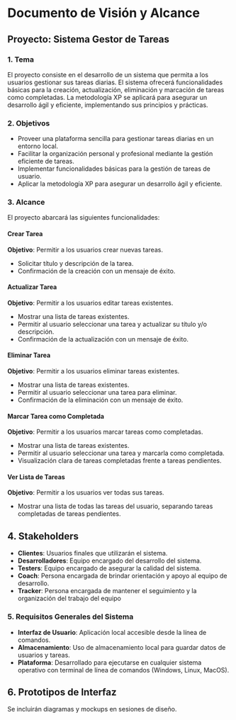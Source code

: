 
# Documento de Visión y Alcance

## Proyecto: Sistema Gestor de Tareas

### 1. Tema
El proyecto consiste en el desarrollo de un sistema que permita a los usuarios gestionar sus tareas diarias. El sistema  ofrecerá funcionalidades básicas para la creación, actualización, eliminación y marcación de tareas como completadas. La metodología XP se aplicará para asegurar un desarrollo ágil y eficiente, implementando sus principios y prácticas.

### 2. Objetivos
- Proveer una plataforma sencilla para gestionar tareas diarias en un entorno local.
- Facilitar la organización personal y profesional mediante la gestión eficiente de tareas.
- Implementar funcionalidades básicas para la gestión de tareas de usuario.
- Aplicar la metodología XP para asegurar un desarrollo ágil y eficiente.

### 3. Alcance
El proyecto abarcará las siguientes funcionalidades:

#### Crear Tarea
**Objetivo**: Permitir a los usuarios crear nuevas tareas.
- Solicitar título y descripción de la tarea.
- Confirmación de la creación con un mensaje de éxito.

#### Actualizar Tarea
**Objetivo**: Permitir a los usuarios editar tareas existentes.
- Mostrar una lista de tareas existentes.
- Permitir al usuario seleccionar una tarea y actualizar su título y/o descripción.
- Confirmación de la actualización con un mensaje de éxito.

#### Eliminar Tarea
**Objetivo**: Permitir a los usuarios eliminar tareas existentes.
- Mostrar una lista de tareas existentes.
- Permitir al usuario seleccionar una tarea para eliminar.
- Confirmación de la eliminación con un mensaje de éxito.

#### Marcar Tarea como Completada
**Objetivo**: Permitir a los usuarios marcar tareas como completadas.
- Mostrar una lista de tareas existentes.
- Permitir al usuario seleccionar una tarea y marcarla como completada.
- Visualización clara de tareas completadas frente a tareas pendientes.

#### Ver Lista de Tareas
**Objetivo**: Permitir a los usuarios ver todas sus tareas.
- Mostrar una lista de todas las tareas del usuario, separando tareas completadas de tareas pendientes.

  

## 4. Stakeholders
- **Clientes**: Usuarios finales que utilizarán el sistema.
- **Desarrolladores**: Equipo encargado del desarrollo del sistema.
- **Testers**: Equipo encargado de asegurar la calidad del sistema.
- **Coach**: Persona encargada de brindar orientación y apoyo al equipo de desarrollo.
- **Tracker**: Persona encargada de mantener el seguimiento y la organización del trabajo del equipo

### 5. Requisitos Generales del Sistema
- **Interfaz de Usuario**: Aplicación local accesible desde la línea de comandos.
- **Almacenamiento**: Uso de almacenamiento local para guardar datos de usuarios y tareas.
- **Plataforma**: Desarrollado para ejecutarse en cualquier sistema operativo con terminal de línea de comandos (Windows, Linux, MacOS).
## 6. Prototipos de Interfaz
Se incluirán diagramas y mockups en sesiones de diseño.
